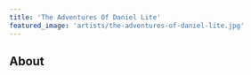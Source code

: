 ```yaml
---
title: 'The Adventures Of Daniel Lite'
featured_image: 'artists/the-adventures-of-daniel-lite.jpg'
---
```


## About


